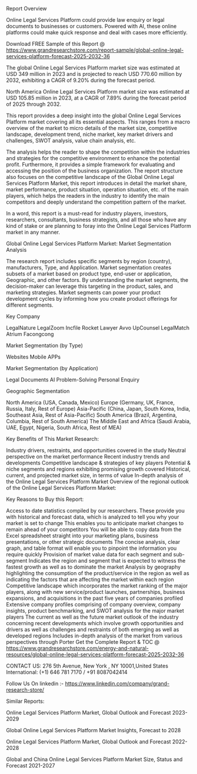  Report Overview



Online Legal Services Platform could provide law enquiry or legal documents to businesses or customers. Powered with AI, these online platforms could make quick response and deal with cases more efficiently.

Download FREE Sample of this Report @ https://www.grandresearchstore.com/report-sample/global-online-legal-services-platform-forecast-2025-2032-36




The global Online Legal Services Platform market size was estimated at USD 349 million in 2023 and is projected to reach USD 770.60 million by 2032, exhibiting a CAGR of 9.20% during the forecast period.



North America Online Legal Services Platform market size was estimated at USD 105.85 million in 2023, at a CAGR of 7.89% during the forecast period of 2025 through 2032.



This report provides a deep insight into the global Online Legal Services Platform market covering all its essential aspects. This ranges from a macro overview of the market to micro details of the market size, competitive landscape, development trend, niche market, key market drivers and challenges, SWOT analysis, value chain analysis, etc.



The analysis helps the reader to shape the competition within the industries and strategies for the competitive environment to enhance the potential profit. Furthermore, it provides a simple framework for evaluating and accessing the position of the business organization. The report structure also focuses on the competitive landscape of the Global Online Legal Services Platform Market, this report introduces in detail the market share, market performance, product situation, operation situation, etc. of the main players, which helps the readers in the industry to identify the main competitors and deeply understand the competition pattern of the market.

In a word, this report is a must-read for industry players, investors, researchers, consultants, business strategists, and all those who have any kind of stake or are planning to foray into the Online Legal Services Platform market in any manner.

Global Online Legal Services Platform Market: Market Segmentation Analysis

The research report includes specific segments by region (country), manufacturers, Type, and Application. Market segmentation creates subsets of a market based on product type, end-user or application, Geographic, and other factors. By understanding the market segments, the decision-maker can leverage this targeting in the product, sales, and marketing strategies. Market segments can power your product development cycles by informing how you create product offerings for different segments.

Key Company



LegalNature
LegalZoom
Incfile
Rocket Lawyer
Avvo
UpCounsel
LegalMatch
Atrium
Facongcong


Market Segmentation (by Type)



Websites
Mobile APPs


Market Segmentation (by Application)



Legal Documents
AI Problem-Solving
Personal Enquiry


Geographic Segmentation



North America (USA, Canada, Mexico)
Europe (Germany, UK, France, Russia, Italy, Rest of Europe)
Asia-Pacific (China, Japan, South Korea, India, Southeast Asia, Rest of Asia-Pacific)
South America (Brazil, Argentina, Columbia, Rest of South America)
The Middle East and Africa (Saudi Arabia, UAE, Egypt, Nigeria, South Africa, Rest of MEA)


Key Benefits of This Market Research:



Industry drivers, restraints, and opportunities covered in the study
Neutral perspective on the market performance
Recent industry trends and developments
Competitive landscape & strategies of key players
Potential & niche segments and regions exhibiting promising growth covered
Historical, current, and projected market size, in terms of value
In-depth analysis of the Online Legal Services Platform Market
Overview of the regional outlook of the Online Legal Services Platform Market:


Key Reasons to Buy this Report:



Access to date statistics compiled by our researchers. These provide you with historical and forecast data, which is analyzed to tell you why your market is set to change
This enables you to anticipate market changes to remain ahead of your competitors
You will be able to copy data from the Excel spreadsheet straight into your marketing plans, business presentations, or other strategic documents
The concise analysis, clear graph, and table format will enable you to pinpoint the information you require quickly
Provision of market value data for each segment and sub-segment
Indicates the region and segment that is expected to witness the fastest growth as well as to dominate the market
Analysis by geography highlighting the consumption of the product/service in the region as well as indicating the factors that are affecting the market within each region
Competitive landscape which incorporates the market ranking of the major players, along with new service/product launches, partnerships, business expansions, and acquisitions in the past five years of companies profiled
Extensive company profiles comprising of company overview, company insights, product benchmarking, and SWOT analysis for the major market players
The current as well as the future market outlook of the industry concerning recent developments which involve growth opportunities and drivers as well as challenges and restraints of both emerging as well as developed regions
Includes in-depth analysis of the market from various perspectives through Porter
Get the Complete Report & TOC @ https://www.grandresearchstore.com/energy-and-natural-resources/global-online-legal-services-platform-forecast-2025-2032-36
 
 

CONTACT US:
276 5th Avenue, New York , NY 10001,United States
International: (+1) 646 781 7170 / +91 8087042414

Follow Us On linkedin :- https://www.linkedin.com/company/grand-research-store/


Similar Reports:

Online Legal Services Platform Market, Global Outlook and Forecast 2023-2029

Global Online Legal Services Platform Market Insights, Forecast to 2028

Online Legal Services Platform Market, Global Outlook and Forecast 2022-2028

Global and China Online Legal Services Platform Market Size, Status and Forecast 2021-2027
